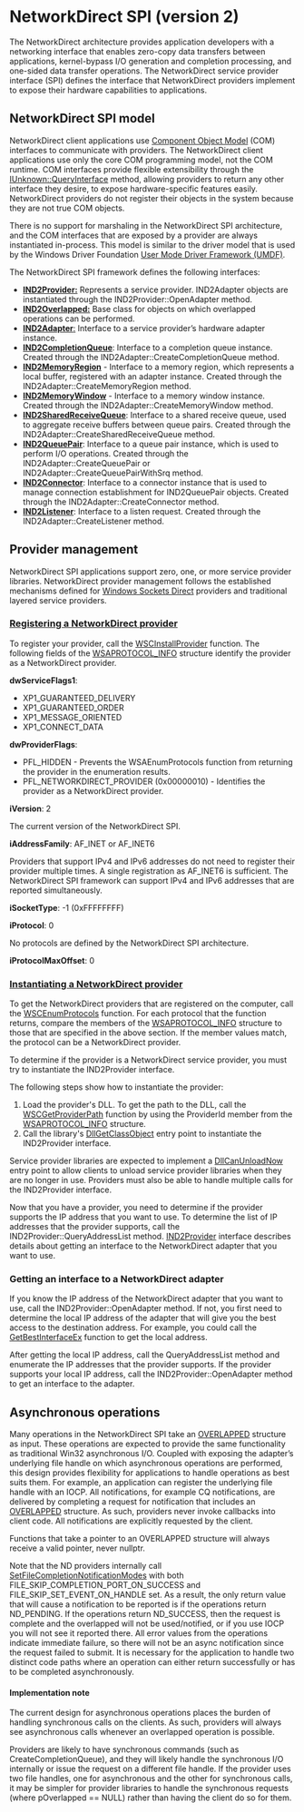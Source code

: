 # NetworkDirect SPI (version 2)

The NetworkDirect architecture provides application developers with a networking interface that enables zero-copy data transfers between applications, kernel-bypass I/O generation and completion processing, and one-sided data transfer operations. The NetworkDirect service provider interface (SPI) defines the interface that NetworkDirect providers implement to expose their hardware capabilities to applications. 

## NetworkDirect SPI model

NetworkDirect client applications use [Component Object Model](https://docs.microsoft.com/windows/desktop/com/component-object-model--com--portal) (COM) interfaces to communicate with providers. The NetworkDirect client applications use only the core COM programming model, not the COM runtime. COM interfaces provide flexible extensibility through the [IUnknown::QueryInterface](https://docs.microsoft.com/windows/desktop/api/unknwn/nf-unknwn-iunknown-queryinterface(q_)) method, allowing providers to return any other interface they desire, to expose hardware-specific features easily. NetworkDirect providers do not register their objects in the system because they are not true COM objects.

There is no support for marshaling in the NetworkDirect SPI architecture, and the COM interfaces that are exposed by a provider are always instantiated in-process. This model is similar to the driver model that is used by the Windows Driver Foundation [User Mode Driver Framework (UMDF)](https://docs.microsoft.com/windows-hardware/drivers/wdf/overview-of-the-umdf). 

The NetworkDirect SPI framework defines the following interfaces:


- [__IND2Provider:__](./IND2Provider.md) Represents a service provider. IND2Adapter objects are instantiated through the IND2Provider::OpenAdapter method.
- [__IND2Overlapped:__](IND2Overlapped.md) Base class for objects on which overlapped operations can be performed.
- [__IND2Adapter__:](./IND2Adapter.md) Interface to a service provider’s hardware adapter instance.
- [__IND2CompletionQueue__](./IND2CompletionQueue.md): Interface to a completion queue instance. Created through the IND2Adapter::CreateCompletionQueue method.
- [__IND2MemoryRegion__](./IND2MemoryRegion.md) - Interface to a memory region, which represents a local buffer, registered with an adapter instance. Created through the IND2Adapter::CreateMemoryRegion method.
- [__IND2MemoryWindow__](./IND2MemoryWindow.md) - Interface to a memory window instance. Created through the IND2Adapter::CreateMemoryWindow method.
- [__IND2SharedReceiveQueue__](./IND2SharedReceiveQueue.md): Interface to a shared receive queue, used to aggregate receive buffers between queue pairs. Created through the IND2Adapter::CreateSharedReceiveQueue method.
- [__IND2QueuePair__](./IND2QueuePair.md):	Interface to a queue pair instance, which is used to perform I/O operations. Created through the IND2Adapter::CreateQueuePair or IND2Adapter::CreateQueuePairWithSrq method.
- [__IND2Connector__](./IND2Connector.md):	Interface to a connector instance that is used to manage connection establishment for IND2QueuePair objects. Created through the IND2Adapter::CreateConnector method.
- [__IND2Listener__](./IND2Listener.md): Interface to a listen request. Created through the IND2Adapter::CreateListener method.

## Provider management

NetworkDirect SPI applications support zero, one, or more service provider libraries. NetworkDirect provider management follows the established mechanisms defined for [Windows Sockets Direct](https://docs.microsoft.com/windows-hardware/drivers/network/windows-sockets-direct) providers and traditional layered service providers.

### [Registering a NetworkDirect provider](#register-provider)

To register your provider, call the [WSCInstallProvider](https://docs.microsoft.com/windows/desktop/api/ws2spi/nf-ws2spi-wscinstallprovider) function. The following fields of the [WSAPROTOCOL_INFO](https://msdn.microsoft.com/758c5553-056f-4ea5-a851-30ef641ffb14) structure identify the provider as a NetworkDirect provider.

__dwServiceFlags1__: 
- XP1_GUARANTEED_DELIVERY
- XP1_GUARANTEED_ORDER
- XP1_MESSAGE_ORIENTED
- XP1_CONNECT_DATA 

__dwProviderFlags__:
- PFL_HIDDEN - Prevents the WSAEnumProtocols function from returning the provider in the enumeration results.
- PFL_NETWORKDIRECT_PROVIDER (0x00000010) - Identifies the provider as a NetworkDirect provider.

__iVersion__: 2

The current version of the NetworkDirect SPI.

__iAddressFamily__: AF_INET or AF_INET6

Providers that support IPv4 and IPv6 addresses do not need to register their provider multiple times. A single registration as AF_INET6 is sufficient. The NetworkDirect SPI framework can support IPv4 and IPv6 addresses that are reported simultaneously.

__iSocketType__: -1 (0xFFFFFFFF)

__iProtocol__: 0

No protocols are defined by the NetworkDirect SPI architecture.

__iProtocolMaxOffset__: 0

### [Instantiating a NetworkDirect provider](#instantiate-provider)
To get the NetworkDirect providers that are registered on the computer, call the [WSCEnumProtocols](https://docs.microsoft.com/windows/desktop/api/ws2spi/nf-ws2spi-wscenumprotocols) function. For each protocol that the function returns, compare the members of the [WSAPROTOCOL_INFO](https://msdn.microsoft.com/758c5553-056f-4ea5-a851-30ef641ffb14) structure to those that are specified in the above section. If the member values match, the protocol can be a NetworkDirect provider.

To determine if the provider is a NetworkDirect service provider, you must try to instantiate the IND2Provider interface. 

The following steps show how to instantiate the provider:
1. Load the provider's DLL. To get the path to the DLL, call the [WSCGetProviderPath](https://docs.microsoft.com/windows/desktop/api/ws2spi/nf-ws2spi-wscgetproviderpath) function by using the ProviderId member from the [WSAPROTOCOL_INFO](https://msdn.microsoft.com/758c5553-056f-4ea5-a851-30ef641ffb14) structure.
2. Call the library's [DllGetClassObject](https://docs.microsoft.com/windows/desktop/api/combaseapi/nf-combaseapi-dllgetclassobject) entry point to instantiate the IND2Provider interface.

Service provider libraries are expected to implement a [DllCanUnloadNow](https://docs.microsoft.com/windows/desktop/api/combaseapi/nf-combaseapi-dllcanunloadnow) entry point to allow clients to unload service provider libraries when they are no longer in use. Providers must also be able to handle multiple calls for the IND2Provider interface.

Now that you have a provider, you need to determine if the provider supports the IP address that you want to use. To determine the list of IP addresses that the provider supports, call the IND2Provider::QueryAddressList method. [IND2Provider](./IND2Provider.md) interface describes details about getting an interface to the NetworkDirect adapter that you want to use.

### Getting an interface to a NetworkDirect adapter
If you know the IP address of the NetworkDirect adapter that you want to use, call the IND2Provider::OpenAdapter method. If not, you first need to determine the local IP address of the adapter that will give you the best access to the destination address. For example, you could call the [GetBestInterfaceEx](https://docs.microsoft.com/windows/desktop/api/iphlpapi/nf-iphlpapi-getbestinterfaceex) function to get the local address.

After getting the local IP address, call the QueryAddressList method and enumerate the IP addresses that the provider supports. If the provider supports your local IP address, call the IND2Provider::OpenAdapter method to get an interface to the adapter.


## Asynchronous operations
Many operations in the NetworkDirect SPI take an [OVERLAPPED](https://docs.microsoft.com/windows/desktop/api/minwinbase/ns-minwinbase-_overlapped) structure as input. These operations are expected to provide the same functionality as traditional Win32 asynchronous I/O. Coupled with exposing the adapter’s underlying file handle on which asynchronous operations are performed, this design provides flexibility for applications to handle operations as best suits them. For example, an application can register the underlying file handle with an IOCP. All notifications, for example CQ notifications, are delivered by completing a request for notification that includes an [OVERLAPPED](https://docs.microsoft.com/windows/desktop/api/minwinbase/ns-minwinbase-_overlapped) structure. As such, providers never invoke callbacks into client code. All notifications are explicitly requested by the client.

Functions that take a pointer to an OVERLAPPED structure will always receive a valid pointer, never nullptr.

Note that the ND providers internally call [SetFileCompletionNotificationModes](https://docs.microsoft.com/windows/desktop/api/winbase/nf-winbase-setfilecompletionnotificationmodes) with both FILE_SKIP_COMPLETION_PORT_ON_SUCCESS and FILE_SKIP_SET_EVENT_ON_HANDLE set. As a result, the only return value that will cause a notification to be reported is if the operations return ND_PENDING.  If the operations return ND_SUCCESS, then the request is complete and the overlapped will not be used/notified, or if you use IOCP you will not see it reported there. All error values from the operations indicate immediate failure, so there will not be an async notification since the request failed to submit. It is necessary for the application to handle two distinct code paths where an operation can either return successfully or has to be completed asynchronously.

#### Implementation note

The current design for asynchronous operations places the burden of handling synchronous calls on the clients. As such, providers will always see asynchronous calls whenever an overlapped operation is possible.

Providers are likely to have synchronous commands (such as CreateCompletionQueue), and they will likely handle the synchronous I/O internally or issue the request on a different file handle. If the provider uses two file handles, one for asynchronous and the other for synchronous calls, it may be simpler for provider libraries to handle the synchronous requests (where pOverlapped == NULL) rather than having the client do so for them.

